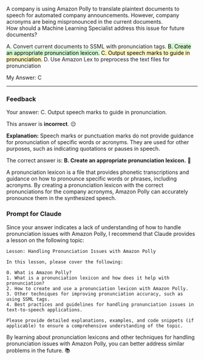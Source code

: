 A company is using Amazon Polly to translate plaintext documents to speech for automated company announcements. However, company acronyms are being mispronounced in the current documents.  
How should a Machine Learning Specialist address this issue for future documents?  

A. Convert current documents to SSML with pronunciation tags.
<mark style="background: #BBFABBA6;">B. Create an appropriate pronunciation lexicon.</mark>
<mark style="background: #FFF3A3A6;">C. Output speech marks to guide in pronunciation.</mark>
D. Use Amazon Lex to preprocess the text files for pronunciation

My Answer: C

---
### Feedback

Your answer: C. Output speech marks to guide in pronunciation.

This answer is **incorrect**. 😔

**Explanation:**
Speech marks or punctuation marks do not provide guidance for pronunciation of specific words or acronyms. They are used for other purposes, such as indicating quotations or pauses in speech.

The correct answer is: **B. Create an appropriate pronunciation lexicon.** 🎯

A pronunciation lexicon is a file that provides phonetic transcriptions and guidance on how to pronounce specific words or phrases, including acronyms. By creating a pronunciation lexicon with the correct pronunciations for the company acronyms, Amazon Polly can accurately pronounce them in the synthesized speech.

### Prompt for Claude

Since your answer indicates a lack of understanding of how to handle pronunciation issues with Amazon Polly, I recommend that Claude provides a lesson on the following topic:

```
Lesson: Handling Pronunciation Issues with Amazon Polly

In this lesson, please cover the following:

0. What is Amazon Polly?
1. What is a pronunciation lexicon and how does it help with pronunciation?
2. How to create and use a pronunciation lexicon with Amazon Polly.
3. Other techniques for improving pronunciation accuracy, such as using SSML tags.
4. Best practices and guidelines for handling pronunciation issues in text-to-speech applications.

Please provide detailed explanations, examples, and code snippets (if applicable) to ensure a comprehensive understanding of the topic.
```

By learning about pronunciation lexicons and other techniques for handling pronunciation issues with Amazon Polly, you can better address similar problems in the future. 📚